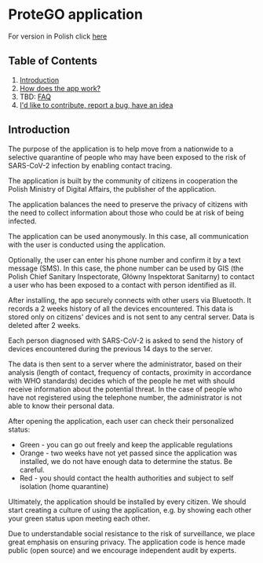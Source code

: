 # ProteGO application

For version in Polish click [here](README.md)

## Table of Contents

1. [Introduction](#introduction)
2. [How does the app work?](specs/README-en.md)
3. TBD: [FAQ](FAQ-en.md)
4. [I'd like to contribute, report a bug, have an idea](CONTRIBUTING-en.md)

## Introduction

The purpose of the application is to help move from a nationwide to a selective quarantine of people who may have been exposed to the risk of SARS-CoV-2 infection by enabling contact tracing.

The application is built by the community of citizens in cooperation the Polish Ministry of Digital Affairs, the publisher of the application.

The application balances the need to preserve the privacy of citizens with the need to collect information about those who could be at risk of being infected.

The application can be used anonymously. In this case, all communication with the user is conducted using the application.

Optionally, the user can enter his phone number and confirm it by a text message (SMS). In this case, the phone number can be used by GIS (the Polish Chief Sanitary Inspectorate, Główny Inspektorat Sanitarny) to contact a user who has been exposed to a contact with person identified as ill.

After installing, the app securely connects with other users via Bluetooth. It records a 2 weeks history of all the devices encountered. This data is stored only on citizens' devices and is not sent to any central server. Data is deleted after 2 weeks.

Each person diagnosed with SARS-CoV-2 is asked to send the history of devices encountered during the previous 14 days to the server.

The data is then sent to a server where the administrator, based on their analysis (length of contact, frequency of contacts, proximity in accordance with WHO standards) decides which of the people he met with should receive information about the potential threat. In the case of people who have not registered using the telephone number, the administrator is not able to know their personal data.

After opening the application, each user can check their personalized status:

* Green - you can go out freely and keep the applicable regulations
* Orange - two weeks have not yet passed since the application was installed, we do not have enough data to determine the status. Be careful.
* Red - you should contact the health authorities and subject to self isolation (home quarantine)

Ultimately, the application should be installed by every citizen. We should start creating a culture of using the application, e.g. by showing each other your green status upon meeting each other.

Due to understandable social resistance to the risk of surveillance, we place great emphasis on ensuring privacy. The application code is hence made public (open source) and we encourage independent audit by experts.

